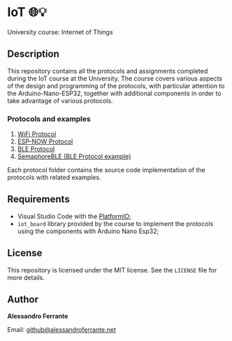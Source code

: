 # IoT 🌐💡

University course: Internet of Things

## Description

This repository contains all the protocols and assignments completed during the IoT course at the University.
The course covers various aspects of the design and programming of the protocols, with particular attention to the Arduino-Nano-ESP32, together with additional components in order to take advantage of various protocols.

### Protocols and examples

1. [WiFi Protocol](https://github.com/AlessandroFerrante/Embedded-Systems/blob/main/WiFi%20Protocol/)
2. [ESP-NOW Protocol](https://github.com/AlessandroFerrante/Embedded-Systems/blob/main/ESP-NOW%20Protocol/)
3. [BLE Protocol](https://github.com/AlessandroFerrante/Embedded-Systems/blob/main/BLE%20Protocol/)
4. [SemaphoreBLE (BLE Protocol example)](https://github.com/AlessandroFerrante/Embedded-Systems/blob/main/BLE%20Protocol/)

Each protocol folder contains the source code implementation of the protocols with related examples.

## Requirements

- Visual Studio Code with the [PlatformIO](https://platformio.org/);
- `iot_board` library provided by the course to implement the protocols using the components with Arduino Nano Esp32;

## License

This repository is licensed under the MIT license. See the `LICENSE` file for more details.

## Author

**Alessandro Ferrante**

Email: [github@alessandroferrante.net](mailto:github@alessandroferrante.net)
